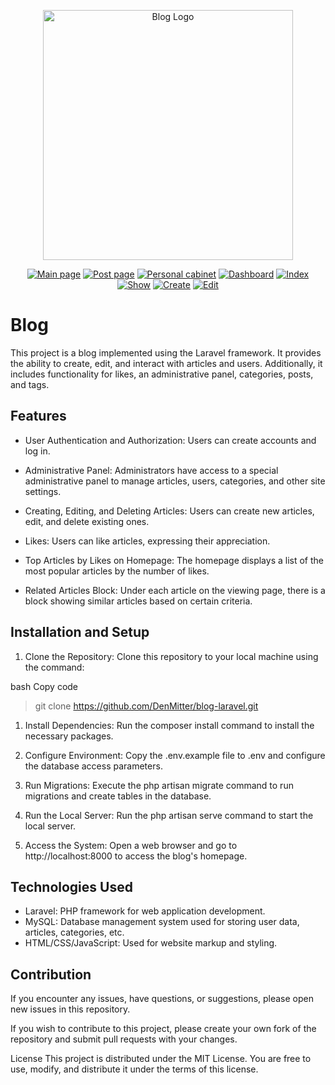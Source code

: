 <p align="center"><img src="https://i.ibb.co/HdSbwGZ/logo.png" width="400" alt="Blog Logo"></p>

<p align="center">
<a href="https://ibb.co/qBpBC2M"><img src="https://i.ibb.co/99j4qgv/main-page.png" alt="Main page"></a>
<a href="https://ibb.co/CQ37HRX"><img src="https://i.ibb.co/gMP9nQb/single-page.png" alt="Post page"></a>
<a href="https://ibb.co/RCHP6sM"><img src="https://i.ibb.co/CJct444/personal.png" alt="Personal cabinet"></a>
<a href="https://ibb.co/GC0RzKr"><img src="https://i.ibb.co/bXGS8Hj/dashboard.png" alt="Dashboard"></a>
<a href="https://ibb.co/d42Jt0H"><img src="https://i.ibb.co/G5LLXpF/users.png" alt="Index"></a>
<a href="https://ibb.co/MGbn2m8"><img src="https://i.ibb.co/4Yvy7Ly/post-show.png" alt="Show"></a>
<a href="https://ibb.co/3CcqN0B"><img src="https://i.ibb.co/5BCG5C1/post-create.png" alt="Create"></a>
<a href="https://ibb.co/mcdQgmc"><img src="https://i.ibb.co/1rshrp4/post-edit.png" alt="Edit"></a>
</p>

# Blog
This project is a blog implemented using the Laravel framework. It provides the ability to create, edit, and interact with articles and users. Additionally, it includes functionality for likes, an administrative panel, categories, posts, and tags.

## Features
- User Authentication and Authorization: Users can create accounts and log in.

- Administrative Panel: Administrators have access to a special administrative panel to manage articles, users, categories, and other site settings.

- Creating, Editing, and Deleting Articles: Users can create new articles, edit, and delete existing ones.

- Likes: Users can like articles, expressing their appreciation.

- Top Articles by Likes on Homepage: The homepage displays a list of the most popular articles by the number of likes.

- Related Articles Block: Under each article on the viewing page, there is a block showing similar articles based on certain criteria.

## Installation and Setup
1. Clone the Repository: Clone this repository to your local machine using the command:

bash
Copy code
> git clone https://github.com/DenMitter/blog-laravel.git
1. Install Dependencies: Run the composer install command to install the necessary packages.

1. Configure Environment: Copy the .env.example file to .env and configure the database access parameters.

1. Run Migrations: Execute the php artisan migrate command to run migrations and create tables in the database.

1. Run the Local Server: Run the php artisan serve command to start the local server.

1. Access the System: Open a web browser and go to http://localhost:8000 to access the blog's homepage.

## Technologies Used
- Laravel: PHP framework for web application development.
- MySQL: Database management system used for storing user data, articles, categories, etc.
- HTML/CSS/JavaScript: Used for website markup and styling.

## Contribution
If you encounter any issues, have questions, or suggestions, please open new issues in this repository.

If you wish to contribute to this project, please create your own fork of the repository and submit pull requests with your changes.

License
This project is distributed under the MIT License. You are free to use, modify, and distribute it under the terms of this license.

